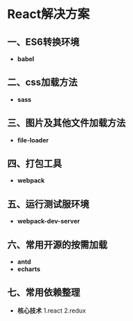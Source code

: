 # React解决方案

## 一、ES6转换环境 
* **babel**

## 二、css加载方法
* **sass**

## 三、图片及其他文件加载方法
* **file-loader**
 
 ## 四、打包工具
* **webpack**
 
## 五、运行测试服环境
* **webpack-dev-server**

## 六、常用开源的按需加载
* **antd**
* **echarts**


## 七、常用依赖整理

* **核心技术**
1.react
2.redux